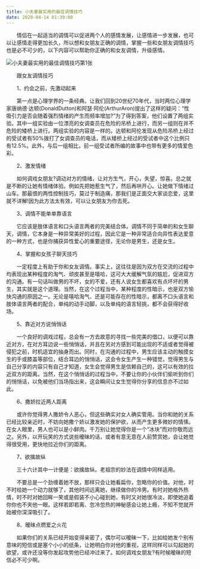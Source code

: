 ```yaml
---
title: 小夫妻最实用的最佳调情技巧
date: 2020-04-14 01:39:00
---
```




　　情侣在一起适当的调情可以促进两个人的感情发展，让感情进一步发展，也可以让感情走得更加长久，所以想和女朋友正确的调情，掌握一些和女朋友调情技巧也是必不可少的，以下内容可以帮助你正确的和女友调情，升级感情。

![小夫妻最实用的最佳调情技巧第1张](/img/5ed54976cde646d057da92a2d27564b6.jpg)

　　跟女友调情技巧

　　1、约会之前，先激动起来

　　第一点是心理学界的一条经典。让我们回到20世纪70年代，当时两位心理学家唐纳德·达顿(DonaldDutton)和阿瑟·阿伦(ArthurAron)提出了这样的疑问：“性吸引力是否会随着强烈情绪的产生而频率增加?”为了得到答案，他们设置了两组实验。其中一组实验由一位漂亮的女调查员在危险的吊桥上进行，而另一组则在并不危险的矮桥上进行。两组实验的内容是一样的。达顿和阿伦发现从危险吊桥上经过的受试者有50%拨打了女调查员的电话，而从矮桥上经过的受试者中这个比例只有12.5%。此外，与后一组相比，前一组受试者所编的故事中也带有更多的情爱色彩。

　　2、激发情绪

　　如何调戏女朋友?调动对方的情绪，让对方生气，开心，失望，惊喜。总之就是不断的让她有情绪体验。例如先把她惹生气了，然后再哄开心。让她做下情绪过山车。那最恨的两性控制技巧，莫过于制造痛，那我们是正面交大家谈恋爱，这里就不详解!因为此方法太有效，可以让女朋友为你去死。

　　3、调情不能单单靠语言

　　它应该是肢体语言和口头语言两者的完美结合体。调情不同于简单的和女生聊天，调情，它本身是一种异常美好的过程，因此它是一种非常适合向异性表达爱意的一种方式，也是你捕获异性爱心的重要途径，无论你是男生，还是女生。

　　4、掌握和女孩子聊天技巧

　　一定程度上有助于你和女友调情。事实上，这往往是因为双方在交流的过程中均表现出某种程度的淘气、顽皮甚至是嘻哈，这可大大缓解气氛的尴尬，促进双方的沟通。有一句话叫做男的不坏，女的不爱，还有人说女生都喜欢有点坏坏的男生，其实就是这个道理。当然，在这个过程当中，某种程度的性暗示，也是双方愉快沟通的原因之一。无论是嘻哈淘气、还是可能存在的性暗示，都离不口头语言和肢体语言两者的配合，单纯的动手动脚，以及单纯的语言轻挑，都不会获得好收场。

　　5、靠近对方说悄悄话

　　一个良好的调戏过程，总会有一方去故意的寻找一些完美的借口，以便可以靠近对方，在对方耳边说一些悄悄话，并且在另对方感到可能出现的不适或者觉得被侵犯之前，时机适宜的抽身而出。同时，在沟通的过程中，男生应该主动的触摸女生的手或膝盖等部位，结合耳边的悄悄话，这会令女生产生一种错觉，觉得男生与自己分享的内容只有自己才知道，女生会觉得男生是信赖自己的，这可以有效的拉近双方的距离。当然，在这个悄悄话的过程当中，不要让你的小伙伴们偷听到你们的悄悄话，以免被他们当场指出来，这会瞬间让女生觉得你分享的信息亦不过如此。

　　6、撒娇拉近两人距离

　　或许你觉得男人撒娇令人恶心，但这些确实对女人确实管用。当你和她的关系已经比较亲近时，不妨向她撒个娇以激发她的保护欲，从而产生更多微妙的情愫。在女人眼里，男人也可以是小鲜肉。千万别让她觉得你是一个“冰块”而对你敬而远之。另外，以开玩笑的方式说些暧昧的话，或者有意无意在人前赞赏她，会让她觉得很受用，更快地拉近你们的距离。

　　7、欲擒故纵

　　三十六计其中一计便是：欲擒故纵。老祖宗的妙法在调情中同样适用。

　　不要总是一个劲缠着她不放，那样只会让她看扁你，忽略你的价值。对他，时不时给她一个动力就够了，其他时间远离她，继续做你的冷男。有时对她格外热情，时不时对她回眸一笑或是假装不小心碰到她，有时又对她很冷淡，即使她追着你你也不夹他一眼。这样若即若离、忽冷忽热的神秘感会让她上瘾，不知不觉就开始被你深深吸引了。

　　8、暧昧点燃爱之火花

　　如果你们的关系已经开始变得亲密了，偶尔可以暧昧一下，比如给她发个别有意味的短信或是塞个小小的纸条，让她明白你对他的重视，这样同样可以勾起她的欲望，或许还没等你发起攻势他已经冲过来了。如何调戏女朋友?有时候暧昧的短信必不可少啊。